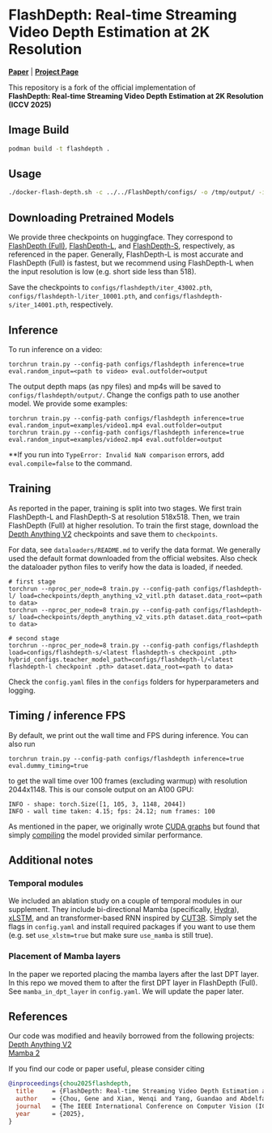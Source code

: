 # FlashDepth: Real-time Streaming Video Depth Estimation at 2K Resolution

[**Paper**](https://arxiv.org/abs/2504.07093) | [**Project Page**](https://eyeline-research.github.io/FlashDepth/) <br>


This repository is a fork of the official implementation of <br>
**FlashDepth: Real-time Streaming Video Depth Estimation at 2K Resolution (ICCV 2025)** 

## Image Build

```bash
podman build -t flashdepth .
```

## Usage

```bash
./docker-flash-depth.sh -c ../../FlashDepth/configs/ -o /tmp/output/ -i ../../FlashDepth/examples/video1.mp4 
```


## Downloading Pretrained Models 
We provide three checkpoints on huggingface. They correspond to [FlashDepth (Full)](https://huggingface.co/Eyeline-Research/FlashDepth/tree/main/flashdepth), [FlashDepth-L](https://huggingface.co/Eyeline-Research/FlashDepth/tree/main/flashdepth-l), and [FlashDepth-S](https://huggingface.co/Eyeline-Research/FlashDepth/tree/main/flashdepth-s), respectively, as referenced in the paper. Generally, FlashDepth-L is most accurate and FlashDepth (Full) is fastest, but we recommend using FlashDepth-L when the input resolution is low (e.g. short side less than 518).

Save the checkpoints to `configs/flashdepth/iter_43002.pth`, `configs/flashdepth-l/iter_10001.pth`, and `configs/flashdepth-s/iter_14001.pth`, respectively. 

## Inference 
To run inference on a video:
```
torchrun train.py --config-path configs/flashdepth inference=true eval.random_input=<path to video> eval.outfolder=output
```
The output depth maps (as npy files) and mp4s will be saved to `configs/flashdepth/output/`. Change the configs path to use another model. We provide some examples: 
```
torchrun train.py --config-path configs/flashdepth inference=true eval.random_input=examples/video1.mp4 eval.outfolder=output
torchrun train.py --config-path configs/flashdepth inference=true eval.random_input=examples/video2.mp4 eval.outfolder=output
```

**If you run into `TypeError: Invalid NaN comparison` errors, add `eval.compile=false` to the command.


## Training
As reported in the paper, training is split into two stages. We first train FlashDepth-L and FlashDepth-S at resolution 518x518. Then, we train FlashDepth (Full) at higher resolution. 
To train the first stage, download the [Depth Anything V2](https://depth-anything-v2.github.io/) checkpoints and save them to `checkpoints`.

For data, see `dataloaders/README.md` to verify the data format. We generally used the default format downloaded from the official websites. Also check the dataloader python files to verify how the data is loaded, if needed.
```
# first stage 
torchrun --nproc_per_node=8 train.py --config-path configs/flashdepth-l/ load=checkpoints/depth_anything_v2_vitl.pth dataset.data_root=<path to data>
torchrun --nproc_per_node=8 train.py --config-path configs/flashdepth-s/ load=checkpoints/depth_anything_v2_vits.pth dataset.data_root=<path to data>

# second stage 
torchrun --nproc_per_node=8 train.py --config-path configs/flashdepth load=configs/flashdepth-s/<latest flashdepth-s checkpoint .pth> hybrid_configs.teacher_model_path=configs/flashdepth-l/<latest flashdepth-l checkpoint .pth> dataset.data_root=<path to data>
``` 

Check the `config.yaml` files in the `configs` folders for hyperparameters and logging.


## Timing / inference FPS
By default, we print out the wall time and FPS during inference. You can also run 
```
torchrun train.py --config-path configs/flashdepth inference=true eval.dummy_timing=true
```
to get the wall time over 100 frames (excluding warmup) with resolution 2044x1148. 
This is our console output on an A100 GPU:
```
INFO - shape: torch.Size([1, 105, 3, 1148, 2044]) 
INFO - wall time taken: 4.15; fps: 24.12; num frames: 100
```
As mentioned in the paper, we originally wrote [CUDA graphs](https://pytorch.org/blog/accelerating-pytorch-with-cuda-graphs/) but found that simply [compiling](https://docs.pytorch.org/tutorials/intermediate/torch_compile_tutorial.html) the model provided similar performance.  


## Additional notes
### Temporal modules
We included an ablation study on a couple of temporal modules in our supplement. They include bi-directional Mamba (specifically, [Hydra](https://github.com/goombalab/hydra)), [xLSTM](https://github.com/NX-AI/xlstm), and an transformer-based RNN inspired by [CUT3R](https://github.com/CUT3R/CUT3R). Simply set the flags in `config.yaml` and install required packages if you want to use them (e.g. set `use_xlstm=true` but make sure `use_mamba` is still true).

### Placement of Mamba layers
In the paper we reported placing the mamba layers after the last DPT layer. In this repo we moved them to after the first DPT layer in FlashDepth (Full). See `mamba_in_dpt_layer` in `config.yaml`. We will update the paper later.


## References
Our code was modified and heavily borrowed from the following projects: <br>
[Depth Anything V2](https://depth-anything-v2.github.io/) <br>
[Mamba 2](https://github.com/state-spaces/mamba)

If you find our code or paper useful, please consider citing
```bibtex
@inproceedings{chou2025flashdepth,
  title     = {FlashDepth: Real-time Streaming Video Depth Estimation at 2K Resolution},
  author    = {Chou, Gene and Xian, Wenqi and Yang, Guandao and Abdelfattah, Mohamed and Hariharan, Bharath and Snavely, Noah and Yu, Ning and Debevec, Paul},
  journal   = {The IEEE International Conference on Computer Vision (ICCV)},
  year      = {2025},
}
```

